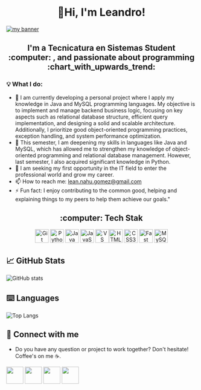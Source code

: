 <h1 align="center">👋Hi, I'm Leandro!</h1>

<p aling="center">
 <a href="https://www.linkedin.com/in/leandronahuelgomez/" target="_blank" rel="noreferrer"><img src="https://github.com/user-attachments/assets/ee2573e9-0329-49e0-ad08-85105827d563" alt="my banner"></a>
</p>

<h2 align="center">I'm a Tecnicatura en Sistemas Student :computer: , and passionate about programming :chart_with_upwards_trend:</h2>


 ### :bulb: What I do: 

- 🔭 I am currently developing a personal project where I apply my knowledge in Java and MySQL programming languages. My objective is to implement and manage backend business logic, focusing on key aspects such as relational database structure, efficient query implementation, and designing a solid and scalable architecture. Additionally, I prioritize good object-oriented programming practices, exception handling, and system performance optimization.  
- 🌱 This semester, I am deepening my skills in languages like Java and MySQL, which has allowed me to strengthen my knowledge of object-oriented programming and relational database management. However, last semester, I also acquired significant knowledge in Python.  
- 👯 I am seeking my first opportunity in the IT field to enter the professional world and grow my career.  
- 📫 How to reach me: lean.nahu.gomez@gmail.com  
- ⚡ Fun fact: I enjoy contributing to the common good, helping and explaining things to my peers to help them achieve our goals."

<h2 align = "center">:computer: Tech Stak</h2>

<p align="center">
<a href="https://git-scm.com/" target="_blank" rel="noreferrer"><img src="https://raw.githubusercontent.com/danielcranney/readme-generator/main/public/icons/skills/git-colored.svg" width="36" height="36" alt="Git" /></a>
<a href="https://www.python.org/" target="_blank" rel="noreferrer"><img src="https://raw.githubusercontent.com/danielcranney/readme-generator/main/public/icons/skills/python-colored.svg" width="36" height="36" alt="Python" /></a>
<a href="https://www.oracle.com/java/" target="_blank" rel="noreferrer"><img src="https://raw.githubusercontent.com/danielcranney/readme-generator/main/public/icons/skills/java-colored.svg" width="36" height="36" alt="Java" /></a>
<a href="https://developer.mozilla.org/en-US/docs/Web/JavaScript" target="_blank" rel="noreferrer"><img src="https://raw.githubusercontent.com/danielcranney/readme-generator/main/public/icons/skills/javascript-colored.svg" width="36" height="36" alt="JavaScript" /></a>
<a href="https://code.visualstudio.com/" target="_blank" rel="noreferrer"><img src="https://raw.githubusercontent.com/danielcranney/readme-generator/main/public/icons/skills/visualstudiocode.svg" width="36" height="36" alt="VS Code" /></a><a href="https://developer.mozilla.org/en-US/docs/Glossary/HTML5" target="_blank" rel="noreferrer"><img src="https://raw.githubusercontent.com/danielcranney/readme-generator/main/public/icons/skills/html5-colored.svg" width="36" height="36" alt="HTML5" /></a>
<a href="https://www.w3.org/TR/CSS/#css" target="_blank" rel="noreferrer"><img src="https://raw.githubusercontent.com/danielcranney/readme-generator/main/public/icons/skills/css3-colored.svg" width="36" height="36" alt="CSS3" /></a>
<a href="https://fastapi.tiangolo.com/" target="_blank" rel="noreferrer"><img src="https://raw.githubusercontent.com/danielcranney/readme-generator/main/public/icons/skills/fastapi-colored.svg" width="36" height="36" alt="Fast API" /></a>
<a href="https://www.mysql.com/" target="_blank" rel="noreferrer"><img src="https://raw.githubusercontent.com/danielcranney/readme-generator/main/public/icons/skills/mysql-colored.svg" width="36" height="36" alt="MySQL" /></a>
</p>

## 📈 GitHub Stats
![GitHub stats](https://github-readme-stats.vercel.app/api?username=LeandroNahuelGomez&theme=tokyonight&show_icons=true)

## ⌨️ Languages 
![Top Langs](https://github-readme-stats.vercel.app/api/top-langs/?username=LeandroNahuelGomez&layout=compact)


 ## 📩 Connect with me
* Do you have any question or project to work together? Don't hesitate! Coffee's on me ☕.

<p align="left" >
      <a href="mailto:lean.nahu.gomez@gmail.com?Subject=I%20want%20propose%20you%20something" target="_blank" rel="noreferrer"><img src="https://user-images.githubusercontent.com/48330849/172060688-5e1bf6ca-7bb9-43a2-b202-001170434946.png"  width="45"></a>
        <a href="https://www.linkedin.com/in/leandronahuelgomez/" target="_blank" rel="noreferrer"><img src="https://user-images.githubusercontent.com/48330849/172059761-c87c0437-c1b5-4e33-8d3e-e00adf4afc57.png"  width="45"></a>
    <a href="https://instagram.com/_leangomez_" target="_blank" rel="noreferrer"><img src="https://user-images.githubusercontent.com/48330849/172059811-e9699771-f560-4217-b698-d64db9b4fe1c.png"  width="45"></a>
    <a href="https://discord.com/users/leango#5469" target="_blank" rel="noreferrer"><img src="https://github.com/user-attachments/assets/a945cf2f-0c6b-4fe1-b676-9a804029c7ec" width="45"></a>
</p>



